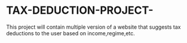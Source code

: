 # TAX-DEDUCTION-PROJECT-
This project will contain multiple version of a website that suggests tax deductions to the user based on income,regime,etc.
